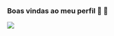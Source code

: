### Boas vindas ao meu perfil 👋 💛

![](
https://media.tenor.com/4QqKLjn01wYAAAAM/afterglodagh-taylor.gif
)
